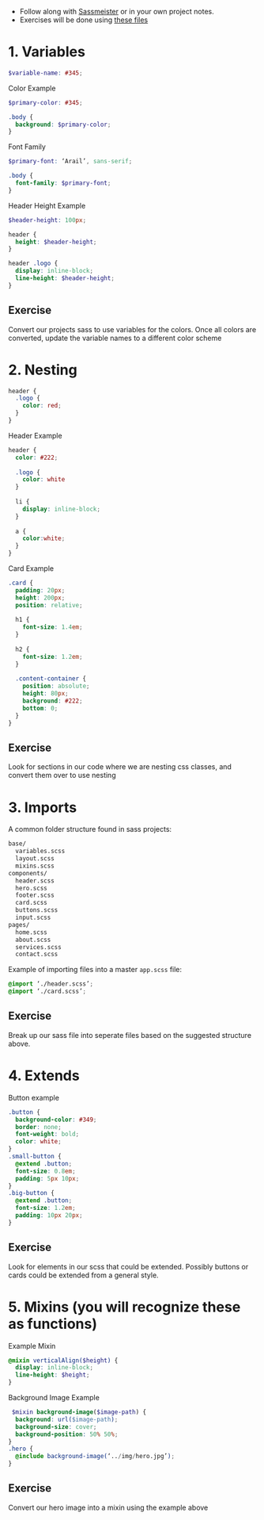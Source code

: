 - Follow along with [Sassmeister](https://www.sassmeister.com/) or in your own project notes.
- Exercises will be done using [these files]()

# 1. Variables

```scss
$variable-name: #345;
```

Color Example
```scss
$primary-color: #345;

.body {
  background: $primary-color;
}
```

Font Family
```scss
$primary-font: ‘Arail’, sans-serif;

.body {
  font-family: $primary-font;
}
```

Header Height Example
```scss
$header-height: 100px;

header {
  height: $header-height;
}

header .logo {
  display: inline-block;
  line-height: $header-height;
}
```

## Exercise
Convert our projects sass to use variables for the colors. Once all colors are converted, update the variable names to a different color scheme

# 2. Nesting
```scss
header {
  .logo {
    color: red; 
  }
}
```

Header Example
```scss
header {
  color: #222;
  
  .logo {
    color: white
  }
  
  li {
    display: inline-block;
  }
  
  a {
    color:white;
  }
}
```

Card Example
```scss
.card {
  padding: 20px;
  height: 200px;
  position: relative;
  
  h1 {
    font-size: 1.4em;
  }
  
  h2 {
    font-size: 1.2em;
  }
  
  .content-container {
    position: absolute;
    height: 80px;
    background: #222;
    bottom: 0;
  } 
}
```

## Exercise
Look for sections in our code where we are nesting css classes, and convert them over to use nesting

# 3. Imports
A common folder structure found in sass projects:
```bash
base/
  variables.scss 
  layout.scss 
  mixins.scss
components/
  header.scss 
  hero.scss 
  footer.scss 
  card.scss 
  buttons.scss 
  input.scss
pages/
  home.scss 
  about.scss 
  services.scss 
  contact.scss
```

Example of importing files into a master `app.scss` file:
```scss
@import ‘./header.scss’;
@import ‘./card.scss’;
```

## Exercise
Break up our sass file into seperate files based on the suggested structure above.


# 4. Extends
Button example
```scss
.button {
  background-color: #349;
  border: none;
  font-weight: bold;
  color: white;
}
.small-button {
  @extend .button;
  font-size: 0.8em;
  padding: 5px 10px;
}
.big-button {
  @extend .button;
  font-size: 1.2em;
  padding: 10px 20px;
}
```

## Exercise
Look for elements in our scss that could be extended. Possibly buttons or cards could be extended from a general style.

# 5. Mixins (you will recognize these as functions)
Example Mixin
```scss
@mixin verticalAlign($height) {
  display: inline-block;
  line-height: $height;
}
```

Background Image Example
```scss
 $mixin background-image($image-path) {
  background: url($image-path);
  background-size: cover;
  background-position: 50% 50%;
}
.hero {
  @include background-image(‘../img/hero.jpg’);
}
```

## Exercise
Convert our hero image into a mixin using the example above

